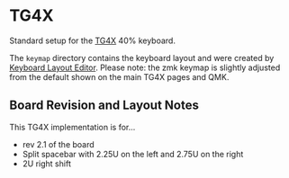 # TG4X

Standard setup for the [TG4X](https://github.com/MythosMann/tg4x/) 40% keyboard.

The `keymap` directory contains the keyboard layout and were created by [Keyboard Layout Editor](http://www.keyboard-layout-editor.com/). Please note: the zmk keymap is slightly adjusted from the default shown on the main TG4X pages and QMK.

## Board Revision and Layout Notes

This TG4X implementation is for...

* rev 2.1 of the board
* Split spacebar with 2.25U on the left and 2.75U on the right
* 2U right shift
